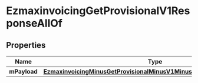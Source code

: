 
# EzmaxinvoicingGetProvisionalV1ResponseAllOf

## Properties
Name | Type | Description | Notes
------------ | ------------- | ------------- | -------------
**mPayload** | [**EzmaxinvoicingMinusGetProvisionalMinusV1MinusResponseMinusMPayload**](EzmaxinvoicingMinusGetProvisionalMinusV1MinusResponseMinusMPayload.md) |  | 




